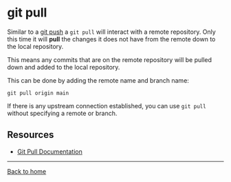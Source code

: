 # git pull

Similar to a [git push](./PUSH.md) a `git pull` will interact with a remote repository.
Only this time it will **pull** the changes it does not have from the remote down to the local repository.

This means any commits that are on the remote repository will be pulled down and added to the local repository.

This can be done by adding the remote name and branch name:
```
git pull origin main
```

If there is any upstream connection established, you can use `git pull` without specifying a remote or branch.

## Resources

- [Git Pull Documentation](https://git-scm.com/docs/git-pull)

---

[Back to home](../README.md)